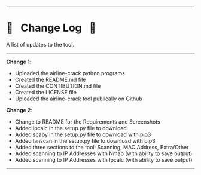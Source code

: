 ------------------------------------------------------------------------

# :scroll: &nbsp; Change Log &nbsp; :scroll:

A list of updates to the tool.

------------------------------------------------------------------------

**Change 1**:
* Uploaded the airline-crack python programs
* Created the README.md file
* Created the CONTIBUTION.md file
* Created the LICENSE file
* Uploaded the airline-crack tool publically on Github

**Change 2**:
* Change to README for the Requirements and Screenshots 
* Added ipcalc in the setup.py file to download
* Added scapy in the setup.py file to download with pip3
* Added lanscan in the setup.py file to download with pip3
* Added three sections to the tool: Scanning, MAC Address, Extra/Other 
* Added scanning to IP Addresses with Nmap (with ability to save output)
* Added scanning to IP Addresses with Ipcalc (with ability to save output)

------------------------------------------------------------------------
